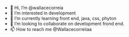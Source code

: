 - 👋 Hi, I’m @wallacecorreia
- 👀 I’m interested in development
- 🌱 I’m currently learning front end, java, css, phyton
- 💞️ I’m looking to collaborate on development frond end.
- 📫 How to reach me @Wallacecorreiiaa

<!---
wallacecorreia/wallacecorreia is a ✨ special ✨ repository because its `README.md` (this file) appears on your GitHub profile.
You can click the Preview link to take a look at your changes.
--->
